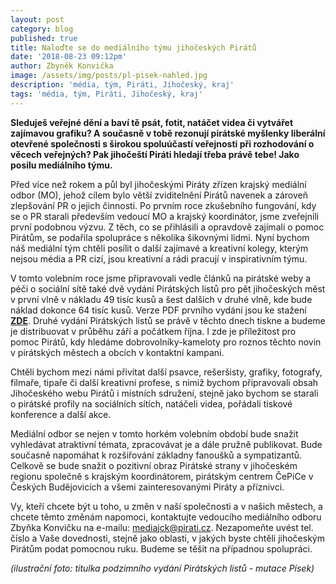 ```yaml
---
layout: post
category: blog
published: true
title: Naloďte se do mediálního týmu jihočeských Pirátů
date: '2018-08-23 09:12pm'
author: Zbyněk Konvička
image: /assets/img/posts/pl-pisek-nahled.jpg
description: 'média, tým, Piráti, Jihočeský, kraj'
tags: 'média, tým, Piráti, Jihočeský, kraj'
---
```

__Sleduješ veřejné dění a baví tě psát, fotit, natáčet videa či vytvářet zajímavou grafiku? A současně v tobě rezonují pirátské myšlenky liberální otevřené společnosti s širokou spoluúčastí veřejnosti při rozhodování o věcech veřejných? Pak jihočeští Piráti hledají třeba právě tebe! Jako posilu mediálního týmu.__

Před více než rokem a půl byl jihočeskými Piráty zřízen krajský mediální odbor (MO), jehož cílem bylo větší zviditelnění Pirátů navenek a zároveň zlepšování PR o jejich činnosti. Po prvním roce zkušebního fungování, kdy se o PR starali především vedoucí MO a krajský koordinátor, jsme zveřejnili první podobnou výzvu. Z těch, co se přihlásili a opravdově zajímali o pomoc Pirátům, se podařila spolupráce s několika šikovnými lidmi. Nyní bychom náš mediální tým chtěli posílit o další zajímavé a kreativní kolegy, kterým nejsou média a PR cizí, jsou kreativní a rádi pracují v inspirativním týmu.

V tomto volebním roce jsme připravovali vedle článků na pirátské weby a péči o sociální sítě také dvě vydání Pirátských listů pro pět jihočeských měst v první vlně v nákladu 49 tisíc kusů a šest dalších v druhé vlně, kde bude náklad dokonce 64 tisíc kusů. Verze PDF prvního vydání jsou ke stažení [**ZDE**](https://jihocesky.pirati.cz/blog/2018/06/12/piratske-listy-jsou-v-obehu-v-jihoceskych-mestech-zde-i-v-pdf.html). Druhé vydání Pirátských listů se právě v těchto dnech tiskne a budeme je distribuovat v průběhu září a počátkem října. I zde je příležitost pro pomoc Pirátů, kdy hledáme dobrovolníky-kameloty pro roznos těchto novin v pirátských městech a obcích v kontaktní kampani.

Chtěli bychom mezi námi přivítat další psavce, rešeršisty, grafiky, fotografy, filmaře, tipaře či další kreativní profese, s nimiž bychom připravovali obsah Jihočeského webu Pirátů i místních sdružení, stejně jako bychom se starali o pirátské profily na sociálních sítích, natáčeli videa, pořádali tiskové konference a další akce. 

Mediální odbor se nejen v tomto horkém volebním období bude snažit vyhledávat atraktivní témata, zpracovávat je a dále pružně publikovat. Bude současně napomáhat k rozšiřování základny fanoušků a sympatizantů. Celkově se bude snažit o pozitivní obraz Pirátské strany v jihočeském regionu společně s krajským koordinátorem, pirátským centrem ČePiCe v Českých Budějovicích a všemi zainteresovanými Piráty a příznivci.

Vy, kteří chcete být u toho, u změn v naší společnosti a v našich městech, a chcete těmto změnám napomoci, kontaktujte vedoucího mediálního odboru Zbyňka Konvičku na e-mailu: [mediajck@pirati.cz](mediajck@pirati.cz). Nezapomeňte uvést tel. číslo a Vaše dovednosti, stejně jako oblasti, v jakých byste chtěli jihočeským Pirátům podat pomocnou ruku. Budeme se těšit na případnou spolupráci.

_(ilustrační foto: titulka podzimního vydání Pirátských listů - mutace Písek)_
